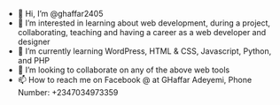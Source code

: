 - 👋 Hi, I’m @ghaffar2405
- 👀 I’m interested in learning about web development, during a project, collaborating, teaching and having a career as a web developer and designer
- 🌱 I’m currently learning WordPress, HTML & CSS, Javascript, Python, and PHP
- 💞️ I’m looking to collaborate on any of the above web tools
- 📫 How to reach me on Facebook @ at GHaffar Adeyemi, Phone Number: +2347034973359

<!---
ghaffar2405/ghaffar2405 is a ✨ special ✨ repository because its `README.md` (this file) appears on your GitHub profile.
You can click the Preview link to take a look at your changes.
--->

